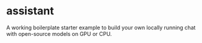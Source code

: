 # assistant
A working boilerplate starter example to build your own locally running chat with open-source models on GPU or CPU.
